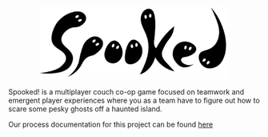 <p align="center">
  <img src="https://github.com/turnerdylan/Ghostbusters/blob/master/Ghostbusters/Documentation/Images/Spooked-logo-b.png" width="75%">
</p>


Spooked! is a multiplayer couch co-op game focused on teamwork and emergent player experiences where you as a team have to figure out how to scare some pesky ghosts off a haunted island. 


Our process documentation for this project can be found [here](https://github.com/turnerdylan/Ghostbusters/tree/master/Ghostbusters/Documentation)
